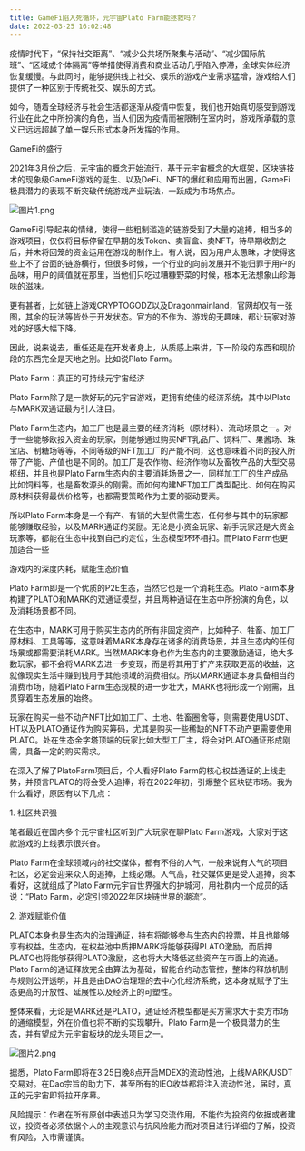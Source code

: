 ```yaml
---
title: GameFi陷入死循环，元宇宙Plato Farm能拯救吗？
date: 2022-03-25 16:02:48
---
```

疫情时代下，“保持社交距离”、“减少公共场所聚集与活动”、“减少国际航班”、“区域或个体隔离”等举措使得消费和商业活动几乎陷入停滞，全球实体经济恢复缓慢。与此同时，能够提供线上社交、娱乐的游戏产业需求猛增，游戏给人们提供了一种区别于传统社交、娱乐的方式。

如今，随着全球经济与社会生活都逐渐从疫情中恢复，我们也开始真切感受到游戏行业在此之中所扮演的角色，当人们因为疫情而被限制在室内时，游戏所承载的意义已远远超越了单一娱乐形式本身所发挥的作用。



GameFi的盛行

2021年3月份之后，元宇宙的概念开始流行，基于元宇宙概念的大框架，区块链技术的现象级GameFi游戏的诞生、以及DeFi、NFT的爆红和应用而出圈，GameFi极具潜力的表现不断突破传统游戏产业玩法，一跃成为市场焦点。


![图片1.png](https://smartsignature-img.oss-cn-hongkong.aliyuncs.com/article/2022/03/25/2160309bb53d0e012d8ecd618a6ce038.png)


GameFi引导起来的情绪，使得一些粗制滥造的链游受到了大量的追捧，相当多的游戏项目，仅仅将目标停留在早期的发Token、卖盲盒、卖NFT，待早期收割之后，并未将回笼的资金运用在游戏的制作上。有人说，因为用户太愚昧，才使得这些上不了台面的链游横行，但很多时候，一个行业的向前发展并不能归罪于用户的品味，用户的阈值就在那里，当他们只吃过糟糠野菜的时候，根本无法想象山珍海味的滋味。



更有甚者，比如链上游戏CRYPTOGODZ以及Dragonmainland，官网却仅有一张图，其余的玩法等皆处于开发状态。官方的不作为、游戏的无趣味，都让玩家对游戏的好感大幅下降。

因此，说来说去，重任还是在开发者身上，从质感上来讲，下一阶段的东西和现阶段的东西完全是天地之别。比如说Plato Farm。



Plato Farm：真正的可持续元宇宙经济

Plato Farm除了是一款好玩的元宇宙游戏，更拥有绝佳的经济系统，其中以Plato与MARK双通证最为引人注目。



Plato Farm生态内，加工厂也是最主要的经济消耗（原材料）、流动场景之一。对于一些能够欧投入资金的玩家，则能够通过购买NFT乳品厂、饲料厂、果酱场、珠宝店、制糖场等等，不同等级的NFT加工厂的产能不同，这也意味着不同的投入所带了产能、产值也是不同的。加工厂是农作物、经济作物以及畜牧产品的大型交易枢纽，并且也是Plato Farm生态内的主要消耗场景之一，同样加工厂的生产成品比如饲料等，也是畜牧源头的刚需。而如何构建NFT加工厂类型配比、如何在购买原材料获得最优价格等，也都需要策略作为主要的驱动要素。



所以Plato Farm本身是一个有产、有销的大型供需生态，任何参与其中的玩家都能够赚取经验，以及MARK通证的奖励。无论是小资金玩家、新手玩家还是大资金玩家等，都能在生态中找到自己的定位，生态模型环环相扣。而Plato Farm也更加适合一些



游戏内的深度内耗，赋能生态价值



Plato Farm即是一个优质的P2E生态，当然它也是一个消耗生态。Plato Farm本身构建了PLATO和MARK的双通证模型，并且两种通证在生态中所扮演的角色，以及消耗场景都不同。



在生态中，MARK可用于购买生态内的所有非固定资产，比如种子、牲畜、加工厂原材料、工具等等，这意味着MARK本身存在诸多的消费场景，并且生态内的任何场景或都需要消耗MARK。当然MARK本身也作为生态内的主要激励通证，绝大多数玩家，都不会将MARK去进一步变现，而是将其用于扩产来获取更高的收益，这就像现实生活中赚到钱用于其他领域的消费相似。所以MARK通证本身具备相当的消费市场，随着Plato Farm生态规模的进一步壮大，MARK也将形成一个刚需，且贯穿着生态发展的始终。



玩家在购买一些不动产NFT比如加工厂、土地、牲畜圈舍等，则需要使用USDT、HT以及PLATO通证作为购买筹码，尤其是购买一些稀缺的NFT不动产更需要使用PLATO。处在生态金字塔顶端的玩家比如大型工厂主，将会对PLATO通证形成刚需，具备一定的购买需求。



在深入了解了PlatoFarm项目后，个人看好Plato Farm的核心权益通证的上线走势，并预言PLATO的将会受人追捧，将在2022年初，引爆整个区块链市场。我为什么看好，原因有以下几点：





1. 社区共识强

笔者最近在国内多个元宇宙社区听到广大玩家在聊Plato Farm游戏，大家对于这款游戏的上线表示很兴奋。



Plato Farm在全球领域内的社交媒体，都有不俗的人气，一般来说有人气的项目社区，必定会迎来众人的追捧，上线必爆。人气高，社交媒体更是受人追捧，资本看好，这就组成了Plato Farm元宇宙世界强大的护城河，用社群内一个成员的话说：“Plato Farm，必定引领2022年区块链世界的潮流”。



2. 游戏赋能价值

PLATO本身也是生态内的治理通证，持有将能够参与生态内的投票，并且也能够享有权益。生态内，在权益池中质押MARK将能够获得PLATO激励，而质押PLATO也将能够获得PLATO激励，这也将大大降低这些资产在市面上的流通。Plato Farm的通证释放完全由算法为基础，智能合约动态管控，整体的释放机制与规则公开透明，并且是由DAO治理理的去中心化经济系统，这本身就赋予了生态更高的开放性、延展性以及经济上的可塑性。



整体来看，无论是MARK还是PLATO，通证经济模型都是买方需求大于卖方市场的通缩模型，外在价值也将不断的实现攀升。Plato Farm是一个极具潜力的生态，并有望成为元宇宙板块的龙头项目之一。


![图片2.png](https://smartsignature-img.oss-cn-hongkong.aliyuncs.com/article/2022/03/25/471303b0f1dd41abf352aa07eeb12fae.png)


据悉，Plato Farm即将在3.25日晚8点开启MDEX的流动性池，上线MARK/USDT交易对。在Dao宗旨的助力下，甚至所有的IEO收益都将注入流动性池，届时，真正的元宇宙即将拉开序幕。

风险提示：作者在所有原创中表述只为学习交流作用，不能作为投资的依据或者建议，投资者必须依据个人的主观意识与抗风险能力而对项目进行详细的了解，投资有风险，入市需谨慎。